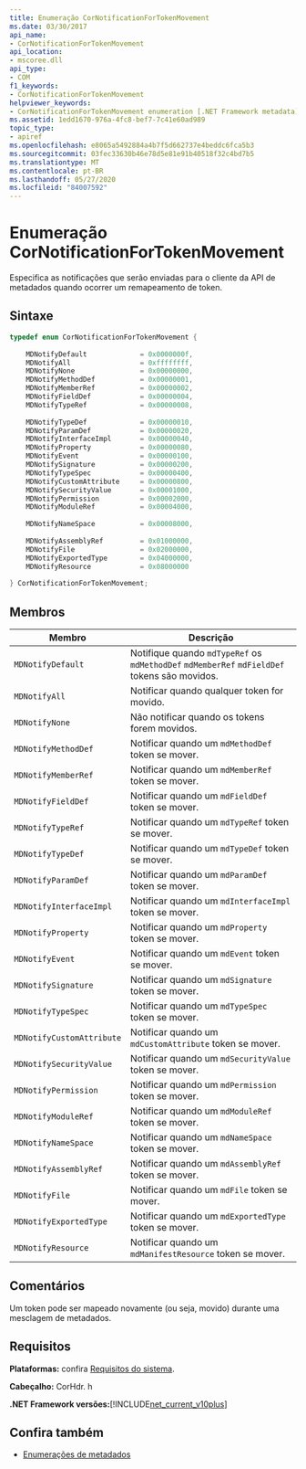 ```yaml
---
title: Enumeração CorNotificationForTokenMovement
ms.date: 03/30/2017
api_name:
- CorNotificationForTokenMovement
api_location:
- mscoree.dll
api_type:
- COM
f1_keywords:
- CorNotificationForTokenMovement
helpviewer_keywords:
- CorNotificationForTokenMovement enumeration [.NET Framework metadata]
ms.assetid: 1edd1670-976a-4fc8-bef7-7c41e60ad989
topic_type:
- apiref
ms.openlocfilehash: e8065a5492884a4b7f5d662737e4beddc6fca5b3
ms.sourcegitcommit: 03fec33630b46e78d5e81e91b40518f32c4bd7b5
ms.translationtype: MT
ms.contentlocale: pt-BR
ms.lasthandoff: 05/27/2020
ms.locfileid: "84007592"
---
```

# <a name="cornotificationfortokenmovement-enumeration"></a>Enumeração CorNotificationForTokenMovement
Especifica as notificações que serão enviadas para o cliente da API de metadados quando ocorrer um remapeamento de token.  
  
## <a name="syntax"></a>Sintaxe  
  
```cpp  
typedef enum CorNotificationForTokenMovement {  
  
    MDNotifyDefault             = 0x0000000f,  
    MDNotifyAll                 = 0xffffffff,  
    MDNotifyNone                = 0x00000000,  
    MDNotifyMethodDef           = 0x00000001,  
    MDNotifyMemberRef           = 0x00000002,  
    MDNotifyFieldDef            = 0x00000004,  
    MDNotifyTypeRef             = 0x00000008,  
  
    MDNotifyTypeDef             = 0x00000010,  
    MDNotifyParamDef            = 0x00000020,  
    MDNotifyInterfaceImpl       = 0x00000040,  
    MDNotifyProperty            = 0x00000080,  
    MDNotifyEvent               = 0x00000100,  
    MDNotifySignature           = 0x00000200,  
    MDNotifyTypeSpec            = 0x00000400,  
    MDNotifyCustomAttribute     = 0x00000800,  
    MDNotifySecurityValue       = 0x00001000,  
    MDNotifyPermission          = 0x00002000,  
    MDNotifyModuleRef           = 0x00004000,  
  
    MDNotifyNameSpace           = 0x00008000,  
  
    MDNotifyAssemblyRef         = 0x01000000,  
    MDNotifyFile                = 0x02000000,  
    MDNotifyExportedType        = 0x04000000,  
    MDNotifyResource            = 0x08000000  
  
} CorNotificationForTokenMovement;  
```  
  
## <a name="members"></a>Membros  
  
|Membro|Descrição|  
|------------|-----------------|  
|`MDNotifyDefault`|Notifique quando `mdTypeRef` os `mdMethodDef` `mdMemberRef` `mdFieldDef` tokens são movidos.|  
|`MDNotifyAll`|Notificar quando qualquer token for movido.|  
|`MDNotifyNone`|Não notificar quando os tokens forem movidos.|  
|`MDNotifyMethodDef`|Notificar quando um `mdMethodDef` token se mover.|  
|`MDNotifyMemberRef`|Notificar quando um `mdMemberRef` token se mover.|  
|`MDNotifyFieldDef`|Notificar quando um `mdFieldDef` token se mover.|  
|`MDNotifyTypeRef`|Notificar quando um `mdTypeRef` token se mover.|  
|`MDNotifyTypeDef`|Notificar quando um `mdTypeDef` token se mover.|  
|`MDNotifyParamDef`|Notificar quando um `mdParamDef` token se mover.|  
|`MDNotifyInterfaceImpl`|Notificar quando um `mdInterfaceImpl` token se mover.|  
|`MDNotifyProperty`|Notificar quando um `mdProperty` token se mover.|  
|`MDNotifyEvent`|Notificar quando um `mdEvent` token se mover.|  
|`MDNotifySignature`|Notificar quando um `mdSignature` token se mover.|  
|`MDNotifyTypeSpec`|Notificar quando um `mdTypeSpec` token se mover.|  
|`MDNotifyCustomAttribute`|Notificar quando um `mdCustomAttribute` token se mover.|  
|`MDNotifySecurityValue`|Notificar quando um `mdSecurityValue` token se mover.|  
|`MDNotifyPermission`|Notificar quando um `mdPermission` token se mover.|  
|`MDNotifyModuleRef`|Notificar quando um `mdModuleRef` token se mover.|  
|`MDNotifyNameSpace`|Notificar quando um `mdNameSpace` token se mover.|  
|`MDNotifyAssemblyRef`|Notificar quando um `mdAssemblyRef` token se mover.|  
|`MDNotifyFile`|Notificar quando um `mdFile` token se mover.|  
|`MDNotifyExportedType`|Notificar quando um `mdExportedType` token se mover.|  
|`MDNotifyResource`|Notificar quando um `mdManifestResource` token se mover.|  
  
## <a name="remarks"></a>Comentários  
 Um token pode ser mapeado novamente (ou seja, movido) durante uma mesclagem de metadados.  
  
## <a name="requirements"></a>Requisitos  
 **Plataformas:** confira [Requisitos do sistema](../../get-started/system-requirements.md).  
  
 **Cabeçalho:** CorHdr. h  
  
 **.NET Framework versões:**[!INCLUDE[net_current_v10plus](../../../../includes/net-current-v10plus-md.md)]  
  
## <a name="see-also"></a>Confira também

- [Enumerações de metadados](metadata-enumerations.md)
